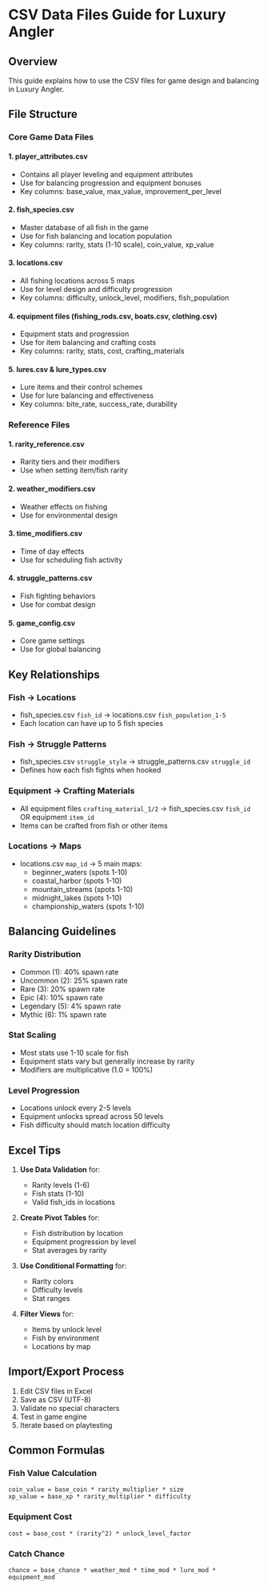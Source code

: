 # CSV Data Files Guide for Luxury Angler

## Overview
This guide explains how to use the CSV files for game design and balancing in Luxury Angler.

## File Structure

### Core Game Data Files

#### 1. **player_attributes.csv**
- Contains all player leveling and equipment attributes
- Use for balancing progression and equipment bonuses
- Key columns: base_value, max_value, improvement_per_level

#### 2. **fish_species.csv**
- Master database of all fish in the game
- Use for fish balancing and location population
- Key columns: rarity, stats (1-10 scale), coin_value, xp_value

#### 3. **locations.csv**
- All fishing locations across 5 maps
- Use for level design and difficulty progression
- Key columns: difficulty, unlock_level, modifiers, fish_population

#### 4. **equipment files** (fishing_rods.csv, boats.csv, clothing.csv)
- Equipment stats and progression
- Use for item balancing and crafting costs
- Key columns: rarity, stats, cost, crafting_materials

#### 5. **lures.csv & lure_types.csv**
- Lure items and their control schemes
- Use for lure balancing and effectiveness
- Key columns: bite_rate, success_rate, durability

### Reference Files

#### 1. **rarity_reference.csv**
- Rarity tiers and their modifiers
- Use when setting item/fish rarity

#### 2. **weather_modifiers.csv**
- Weather effects on fishing
- Use for environmental design

#### 3. **time_modifiers.csv**
- Time of day effects
- Use for scheduling fish activity

#### 4. **struggle_patterns.csv**
- Fish fighting behaviors
- Use for combat design

#### 5. **game_config.csv**
- Core game settings
- Use for global balancing

## Key Relationships

### Fish → Locations
- fish_species.csv `fish_id` → locations.csv `fish_population_1-5`
- Each location can have up to 5 fish species

### Fish → Struggle Patterns
- fish_species.csv `struggle_style` → struggle_patterns.csv `struggle_id`
- Defines how each fish fights when hooked

### Equipment → Crafting Materials
- All equipment files `crafting_material_1/2` → fish_species.csv `fish_id` OR equipment `item_id`
- Items can be crafted from fish or other items

### Locations → Maps
- locations.csv `map_id` → 5 main maps:
  - beginner_waters (spots 1-10)
  - coastal_harbor (spots 1-10)
  - mountain_streams (spots 1-10)
  - midnight_lakes (spots 1-10)
  - championship_waters (spots 1-10)

## Balancing Guidelines

### Rarity Distribution
- Common (1): 40% spawn rate
- Uncommon (2): 25% spawn rate
- Rare (3): 20% spawn rate
- Epic (4): 10% spawn rate
- Legendary (5): 4% spawn rate
- Mythic (6): 1% spawn rate

### Stat Scaling
- Most stats use 1-10 scale for fish
- Equipment stats vary but generally increase by rarity
- Modifiers are multiplicative (1.0 = 100%)

### Level Progression
- Locations unlock every 2-5 levels
- Equipment unlocks spread across 50 levels
- Fish difficulty should match location difficulty

## Excel Tips

1. **Use Data Validation** for:
   - Rarity levels (1-6)
   - Fish stats (1-10)
   - Valid fish_ids in locations

2. **Create Pivot Tables** for:
   - Fish distribution by location
   - Equipment progression by level
   - Stat averages by rarity

3. **Use Conditional Formatting** for:
   - Rarity colors
   - Difficulty levels
   - Stat ranges

4. **Filter Views** for:
   - Items by unlock level
   - Fish by environment
   - Locations by map

## Import/Export Process

1. Edit CSV files in Excel
2. Save as CSV (UTF-8)
3. Validate no special characters
4. Test in game engine
5. Iterate based on playtesting

## Common Formulas

### Fish Value Calculation
```
coin_value = base_coin * rarity_multiplier * size
xp_value = base_xp * rarity_multiplier * difficulty
```

### Equipment Cost
```
cost = base_cost * (rarity^2) * unlock_level_factor
```

### Catch Chance
```
chance = base_chance * weather_mod * time_mod * lure_mod * equipment_mod
``` 